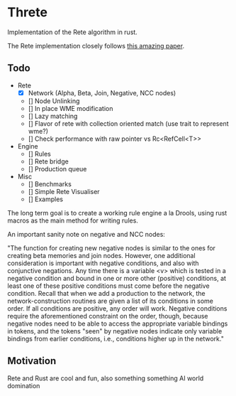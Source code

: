 # Threte

Implementation of the Rete algorithm in rust.

The Rete implementation closely follows [this amazing paper](http://reports-archive.adm.cs.cmu.edu/anon/1995/CMU-CS-95-113.pdf).

## Todo

- Rete
  - [x] Network (Alpha, Beta, Join, Negative, NCC nodes)
  - [] Node Unlinking
  - [] In place WME modification
  - [] Lazy matching
  - [] Flavor of rete with collection oriented match (use trait to represent wme?)
  - [] Check performance with raw pointer vs Rc\<RefCell\<T>>
- Engine
  - [] Rules
  - [] Rete bridge
  - [] Production queue
- Misc
  - [] Benchmarks
  - [] Simple Rete Visualiser
  - [] Examples

The long term goal is to create a working rule engine a la Drools, using rust macros as the main method for writing rules.

An important sanity note on negative and NCC nodes:

"The function for creating new negative nodes is similar to the ones for creating beta memories
and join nodes. However, one additional consideration is important with negative conditions,
and also with conjunctive negations. Any time there is a variable \<v> which is tested in a negative
condition and bound in one or more other (positive) conditions, at least one of these positive
conditions must come before the negative condition. Recall that when we add a production to
the network, the network-construction routines are given a list of its conditions in some order. If all conditions are positive, any order will work. Negative conditions require the aforementioned
constraint on the order, though, because negative nodes need to be able to access the appropriate
variable bindings in tokens, and the tokens "seen" by negative nodes indicate only variable
bindings from earlier conditions, i.e., conditions higher up in the network."

## Motivation

Rete and Rust are cool and fun, also something something AI world domination

